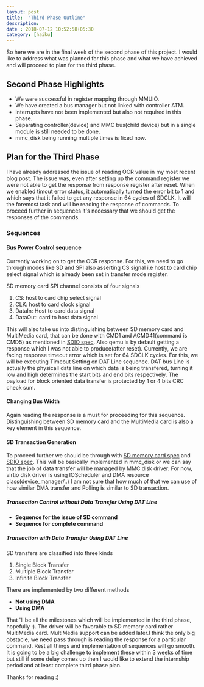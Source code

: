 ```yaml
---
layout: post
title:  "Third Phase Outline"
description:
date : 2018-07-12 10:52:58+05:30
category: [haiku]
---
```


So here we are in the final week of the second phase of this project. I would like to address what was planned for this phase and what we have achieved and will proceed to plan for the third phase. 

## Second Phase Highlights

* We were successful in register mapping through MMUIO.
* We have created a bus manager but not linked with controller ATM.
* Interrupts have not been implemented but also not required in this phase.
* Separating controller(device) and MMC bus(child device) but in a single module is still needed to be done.
* mmc_disk being running multiple times is fixed now.

## Plan for the Third Phase

I have already addressed the issue of reading OCR value in my most recent blog post. The issue was, even after setting up the command register we were not able to get the response from response register after reset. When we enabled timout error status, it automatically turned the error bit to 1 and which says that it failed to get any response in 64 cycles of SDCLK. It will the foremost task 
and will be reading the response of commands. To proceed further in sequences it's necessary that we should get the responses of the commands.

### Sequences

#### Bus Power Control sequence

Currently working on to get the OCR response. For this, we need to go through modes like SD and SPI also asserting CS signal i.e host to card chip select signal which is already been set in transfer mode register.  

SD memory card SPI channel consists of four signals

1. CS: host to card chip select signal
2. CLK: host to card clock signal
3. DataIn: Host to card data signal
4. DataOut: card to host data signal

This will also take us into distinguishing between SD memory card and MultiMedia card, that can be done with CMD1 and ACMD41(command is CMD5) as mentioned in [SDIO spec](https://www.sdcard.org/downloads/pls/pdf/index.php?p=PartE1_SDIO_Simplified_Specification_Ver1.00.jpg&f=PartE1_SDIO_Simplified_Specification_Ver1.00.pdf&e=EN_E1100). Also qemu is by default getting a response which I was not able to produce(after reset). Currently, we are facing response timeout error which is set for 64 SDCLK cycles. For this, we will be executing Timeout Setting on DAT Line sequence. DAT bus Line is actually the physicall data line on which data is being transfered, turning it low and high determines the start bits and end bits respectively. The payload for block oriented data transfer is protected by 1 or 4 bits CRC check sum.

#### Changing Bus Width

Again reading the response is a must for proceeding for this sequence. Distinguishing between SD memory card and the MultiMedia card is also a key element in this sequence.  

#### SD Transaction Generation

To proceed further we should be through with [SD memory card spec](https://www.sdcard.org/downloads/pls/click.php?p=Part1_Physical_Layer_Simplified_Specification_Ver1.01.jpg&f=Part1_Physical_Layer_Simplified_Specification_Ver1.01.pdf&e=EN_P1101) and [SDIO spec](https://www.sdcard.org/downloads/pls/pdf/index.php?p=PartE1_SDIO_Simplified_Specification_Ver1.00.jpg&f=PartE1_SDIO_Simplified_Specification_Ver1.00.pdf&e=EN_E1100). This will be basically implemented in mmc_disk or we can say that the job of data transfer will be managed by MMC disk driver. For now, virtio disk driver is using IOScheduler and DMA resource class(device_manager/..) I am not sure that how much of that we can use of how similar DMA transfer and Polling is similar to SD transaction.

##### Transaction Control without Data Transfer Using DAT Line

* **Sequence for the issue of SD command**
* **Sequence for complete command**

##### Transaction with Data Transfer Using DAT Line

SD transfers are classified into three kinds

1. Single Block Transfer
2. Multiple Block Transfer
3. Infinite Block Transfer

There are implemented by two different methods

* **Not using DMA**
* **Using DMA**

That 'll be all the milestones which will be implemented in the third phase, hopefully :). The driver will be favorable to SD memory card rather MultiMedia card. MultiMedia support can be added later.I think the only big obstacle, we need pass through is reading the response for a particular command. Rest all things and implementation of sequences will go smooth. It is going to be a big challenge to implement these 
within 3 weeks of time but still if some delay comes up then I would like to extend the internship period and at least complete third phase plan. 

Thanks for reading :)